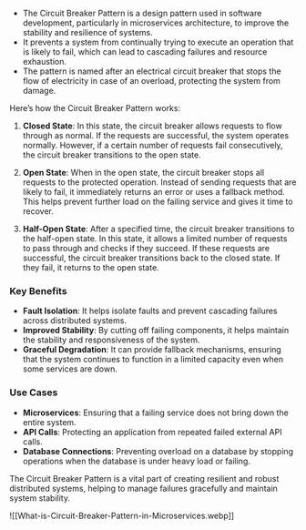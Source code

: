 - The Circuit Breaker Pattern is a design pattern used in software development, particularly in microservices architecture, to improve the stability and resilience of systems. 
- It prevents a system from continually trying to execute an operation that is likely to fail, which can lead to cascading failures and resource exhaustion. 
- The pattern is named after an electrical circuit breaker that stops the flow of electricity in case of an overload, protecting the system from damage.

Here’s how the Circuit Breaker Pattern works:

1. **Closed State**: In this state, the circuit breaker allows requests to flow through as normal. If the requests are successful, the system operates normally. However, if a certain number of requests fail consecutively, the circuit breaker transitions to the open state.
    
2. **Open State**: When in the open state, the circuit breaker stops all requests to the protected operation. Instead of sending requests that are likely to fail, it immediately returns an error or uses a fallback method. This helps prevent further load on the failing service and gives it time to recover.
    
3. **Half-Open State**: After a specified time, the circuit breaker transitions to the half-open state. In this state, it allows a limited number of requests to pass through and checks if they succeed. If these requests are successful, the circuit breaker transitions back to the closed state. If they fail, it returns to the open state.
    

### Key Benefits

- **Fault Isolation**: It helps isolate faults and prevent cascading failures across distributed systems.
- **Improved Stability**: By cutting off failing components, it helps maintain the stability and responsiveness of the system.
- **Graceful Degradation**: It can provide fallback mechanisms, ensuring that the system continues to function in a limited capacity even when some services are down.


### Use Cases

- **Microservices**: Ensuring that a failing service does not bring down the entire system.
- **API Calls**: Protecting an application from repeated failed external API calls.
- **Database Connections**: Preventing overload on a database by stopping operations when the database is under heavy load or failing.

The Circuit Breaker Pattern is a vital part of creating resilient and robust distributed systems, helping to manage failures gracefully and maintain system stability.

![[What-is-Circuit-Breaker-Pattern-in-Microservices.webp]]